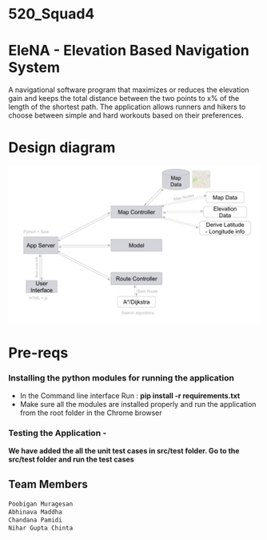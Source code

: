 # 520_Squad4
# EleNA - Elevation Based Navigation System 
A navigational software program that maximizes or reduces the elevation gain and keeps the total distance between the two points to x% of the length of the shortest path.
The application allows runners and hikers to choose between simple and hard workouts based on their preferences.

# Design diagram
<img width="900" src="docs/design_doc.jpeg">

# Pre-reqs
### Installing the python modules for running the application
* In the Command line interface Run : **pip install -r requirements.txt**
* Make sure all the modules are installed properly and run the application from the root folder in the Chrome browser

### Testing the Application -
**We have added the all the unit test cases in src/test folder. Go to the src/test folder and run the test cases**

## Team Members
```
Poobigan Muragesan
Abhinava Maddha
Chandana Pamidi
Nihar Gupta Chinta
```